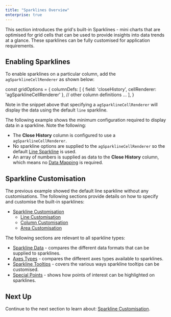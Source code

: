 ```yaml
---
title: "Sparklines Overview"
enterprise: true
---
```


This section introduces the grid's built-in Sparklines - mini charts that are optimised for grid cells that can be used
to provide insights into data trends at a glance. These sparklines can be fully customised for application requirements.

<image-caption src="sparklines-overview/resources/sparklines-overview.png" alt="Sparkline Overview" maxWidth="80%" constrained="true" centered="true"></image-caption>

## Enabling Sparklines

To enable sparklines on a particular column, add the `agSparklineCellRenderer` as shown below:

<snippet>
const gridOptions = {
    columnDefs: [
        {
            field: 'closeHistory',
            cellRenderer: 'agSparklineCellRenderer'
        },
        // other column definitions ...
    ],
}
</snippet>

Note in the snippet above that specifying a `agSparklineCellRenderer` will display the data using the default `line` sparkline.

The following example shows the minimum configuration required to display data in a sparkline. Note the following:

- The **Close History** column is configured to use a `agSparklineCellRenderer`.
- No sparkline options are supplied to the `agSparklineCellRenderer` so the default [Line Sparkline](/sparklines-line-sparkline/) is used.
- An array of numbers is supplied as data to the **Close History** column, which means no [Data Mapping](/sparklines-data/) is required.

<grid-example title='Enabling Sparklines' name='enabling-sparklines' type='generated' options='{ "enterprise": true, "exampleHeight": 585, "modules": ["clientside", "sparklines"] }'></grid-example>

## Sparkline Customisation

The previous example showed the default line sparkline without any customisations. The following sections provide details
on how to specify and customise the built-in sparklines:  

- [Sparkline Customisation](/sparklines-customisation/)
  - [Line Customisation](/sparklines-line-customisation/)
  - [Column Customisation](/sparklines-column-customisation/)
  - [Area Customisation](/sparklines-area-customisation/)

The following sections are relevant to all sparkline types:

- [Sparkline Data](/sparklines-data/) - compares the different data formats that can be supplied to sparklines.  
- [Axes Types](/sparklines-axis-types/) - compares the different axes types available to sparklines.
- [Sparkline Tooltips](/sparklines-tooltips/) - covers the various ways sparkline tooltips can be customised.
- [Special Points](sparklines-special-points/) - shows how points of interest can be highlighted on sparklines. 

## Next Up

Continue to the next section to learn about: [Sparkline Customisation](/sparklines-customisation/).

